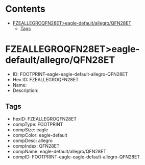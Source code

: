 



Contents
========

* [FZEALLEGROQFN28ET>eagle-default/allegro/QFN28ET](#fzeallegroqfn28eteagle-defaultallegroqfn28et)
	* [Tags](#tags)

# FZEALLEGROQFN28ET>eagle-default/allegro/QFN28ET

- ID: FOOTPRINT-eagle-eagle-default-allegro-QFN28ET
- Hex ID: FZEALLEGROQFN28ET
- Name: 
- Description: 

## Tags

- hexID: FZEALLEGROQFN28ET
- oompType: FOOTPRINT
- oompSize: eagle
- oompColor: eagle-default
- oompDesc: allegro
- oompIndex: QFN28ET
- oompName: eagle-default/allegro/QFN28ET
- oompID: FOOTPRINT-eagle-eagle-default-allegro-QFN28ET
